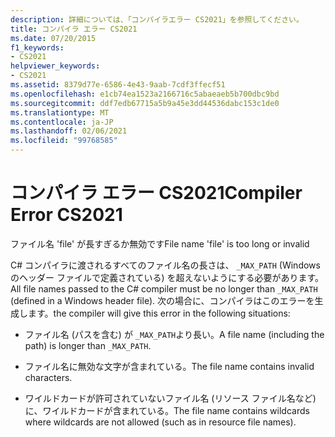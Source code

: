 ```yaml
---
description: 詳細については、「コンパイラエラー CS2021」を参照してください。
title: コンパイラ エラー CS2021
ms.date: 07/20/2015
f1_keywords:
- CS2021
helpviewer_keywords:
- CS2021
ms.assetid: 8379d77e-6586-4e43-9aab-7cdf3ffecf51
ms.openlocfilehash: e1cb74ea1523a2166716c5abaeaeb5b700dbc9bd
ms.sourcegitcommit: ddf7edb67715a5b9a45e3dd44536dabc153c1de0
ms.translationtype: MT
ms.contentlocale: ja-JP
ms.lasthandoff: 02/06/2021
ms.locfileid: "99768585"
---
```

# <a name="compiler-error-cs2021"></a><span data-ttu-id="bceb8-103">コンパイラ エラー CS2021</span><span class="sxs-lookup"><span data-stu-id="bceb8-103">Compiler Error CS2021</span></span>

<span data-ttu-id="bceb8-104">ファイル名 'file' が長すぎるか無効です</span><span class="sxs-lookup"><span data-stu-id="bceb8-104">File name 'file' is too long or invalid</span></span>  
  
 <span data-ttu-id="bceb8-105">C# コンパイラに渡されるすべてのファイル名の長さは、 `_MAX_PATH` (Windows のヘッダー ファイルで定義されている) を超えないようにする必要があります。</span><span class="sxs-lookup"><span data-stu-id="bceb8-105">All file names passed to the C# compiler must be no longer than `_MAX_PATH` (defined in a Windows header file).</span></span> <span data-ttu-id="bceb8-106">次の場合に、コンパイラはこのエラーを生成します。</span><span class="sxs-lookup"><span data-stu-id="bceb8-106">the compiler will give this error in the following situations:</span></span>  
  
- <span data-ttu-id="bceb8-107">ファイル名 (パスを含む) が `_MAX_PATH`より長い。</span><span class="sxs-lookup"><span data-stu-id="bceb8-107">A file name (including the path) is longer than `_MAX_PATH`.</span></span>  
  
- <span data-ttu-id="bceb8-108">ファイル名に無効な文字が含まれている。</span><span class="sxs-lookup"><span data-stu-id="bceb8-108">The file name contains invalid characters.</span></span>  
  
- <span data-ttu-id="bceb8-109">ワイルドカードが許可されていないファイル名 (リソース ファイル名など) に、ワイルドカードが含まれている。</span><span class="sxs-lookup"><span data-stu-id="bceb8-109">The file name contains wildcards where wildcards are not allowed (such as in resource file names).</span></span>
